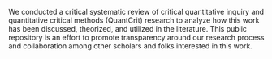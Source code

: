 We conducted a critical systematic review of critical quantitative inquiry and quantitative critical methods (QuantCrit) research to analyze how this work has been discussed, theorized, and utilized in the literature. This public repository is an effort to promote transparency around our research process and collaboration among other scholars and folks interested in this work.
